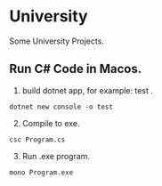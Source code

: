 # University
Some University Projects.
## Run C# Code in Macos.
1. build dotnet app, for example: test .
```
dotnet new console -o test
```
2. Compile to exe.
```
csc Program.cs 
```
3. Run .exe program.
```
mono Program.exe
```
